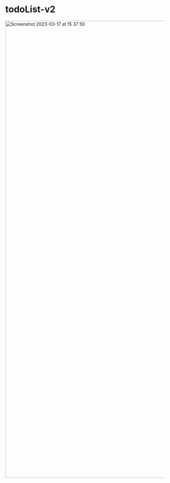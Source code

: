 # todoList-v2

<img width="1440" alt="Screenshot 2023-03-17 at 15 37 50" src="https://user-images.githubusercontent.com/125429515/225842077-ef93f5a6-a737-47bd-bf06-e1f2831eb412.png">
